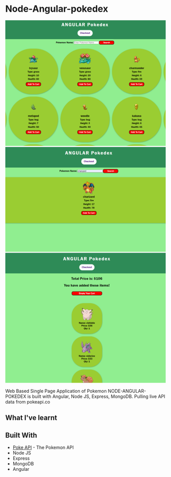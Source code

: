 # Node-Angular-pokedex

![Sample](https://github.com/Jesper-SH-Hong/Node-Angular-pokedex/blob/master/sample_img/main.png)
![Sample](https://github.com/Jesper-SH-Hong/Node-Angular-pokedex/blob/master/sample_img/search.png)
![Sample](https://github.com/Jesper-SH-Hong/Node-Angular-pokedex/blob/master/sample_img/cart.png)

Web Based Single Page Application of Pokemon 
NODE-ANGULAR-POKEDEX is built with Angular, Node JS, Express, MongoDB. Pulling live API data from pokeapi.co

## What I've learnt


## Built With
* [Poke API](https://pokeapi.co/) - The Pokemon API
* Node JS
* Express
* MongoDB
* Angular
